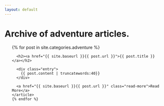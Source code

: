 ```yaml
---
layout: default
---
```

<h1>Archive of adventure articles.</h1>

<ul>
{% for post in site.categories.adventure %}
    <article class="post">    
      
      <h2><a href="{{ site.baseurl }}{{ post.url }}">{{ post.title }}</a></h2>

      <div class="entry">
        {{ post.content | truncatewords:40}}
      </div>
      
      <a href="{{ site.baseurl }}{{ post.url }}" class="read-more">Read More</a>
    </article>
    {% endfor %}
</ul>
